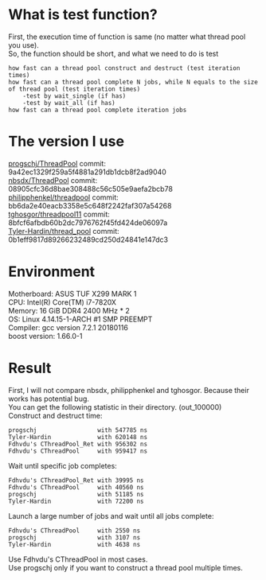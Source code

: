 # What is test function?
First, the execution time of function is same (no matter what thread pool you use).<br>
So, the function should be short, and what we need to do is test

	how fast can a thread pool construct and destruct (test iteration times)
	how fast can a thread pool complete N jobs, while N equals to the size of thread pool (test iteration times)
		-test by wait_single (if has)
		-test by wait_all (if has)
	how fast can a thread pool complete iteration jobs
# The version I use
[progschj/ThreadPool](https://github.com/progschj/ThreadPool) commit: 9a42ec1329f259a5f4881a291db1dcb8f2ad9040<br>
[nbsdx/ThreadPool](https://github.com/nbsdx/ThreadPool) commit: 08905cfc36d8bae308488c56c505e9aefa2bcb78<br>
[philipphenkel/threadpool](https://github.com/philipphenkel/threadpool) commit: bb6da2e40eacb3358e5c648f2242faf307a54268<br>
[tghosgor/threadpool11](https://github.com/tghosgor/threadpool11) commit: 8bfcf6afbdb60b2dc7976762f45fd424de06097a<br>
[Tyler-Hardin/thread_pool](https://github.com/Tyler-Hardin/thread_pool) commit: 0b1eff9817d89266232489cd250d24841e147dc3
# Environment
Motherboard: ASUS TUF X299 MARK 1<br>
CPU: Intel(R) Core(TM) i7-7820X<br>
Memory: 16 GiB DDR4 2400 MHz * 2<br>
OS: Linux 4.14.15-1-ARCH #1 SMP PREEMPT<br>
Compiler: gcc version 7.2.1 20180116<br>
boost version: 1.66.0-1
# Result
First, I will not compare nbsdx, philipphenkel and tghosgor. Because their works has potential bug.<br>
You can get the following statistic in their directory. (out_100000)<br>
Construct and destruct time:

	progschj                 with 547785 ns
	Tyler-Hardin             with 620148 ns
	Fdhvdu's CThreadPool_Ret with 956302 ns
	Fdhvdu's CThreadPool     with 959417 ns
Wait until specific job completes:

	Fdhvdu's CThreadPool_Ret with 39995 ns
	Fdhvdu's CThreadPool     with 40560 ns
	progschj                 with 51185 ns
	Tyler-Hardin             with 72200 ns
Launch a large number of jobs and wait until all jobs complete:

	Fdhvdu's CThreadPool     with 2550 ns
	progschj                 with 3107 ns
	Tyler-Hardin             with 4638 ns
Use Fdhvdu's CThreadPool in most cases.<br>
Use progschj only if you want to construct a thread pool multiple times.